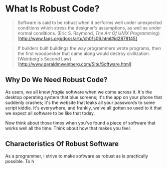 What Is Robust Code?
====================

> Software is said to be robust when it performs well under unexpected conditions which stress the designer's assumptions, as well as under normal conditions. (Eric S. Raymond, _The Art Of UNIX Programming_)[http://www.faqs.org/docs/artu/ch01s06.html#id2878145]

> If builders built buildings the way programmers wrote programs, then the first woodpecker that came along would destroy civilization. (Weinberg's Second Law)[http://www.geraldmweinberg.com/Site/Software.html]

Why Do We Need Robust Code?
---------------------------

As users, we all know _fragile_ software when we come across it.  It's the desktop operating system that blue screens; it's the app on your phone that suddenly crashes; it's the website that leaks all your passwords to some script kiddie.  It's everywhere, and frankly, we've all gotten so used to it that we expect all software to be like that today.

Now think about those times when you've found a piece of software that works well all the time.  Think about how that makes you feel.

Characteristics Of Robust Software
----------------------------------

As a programmer, I strive to make software as robust as is practically possible.  To h